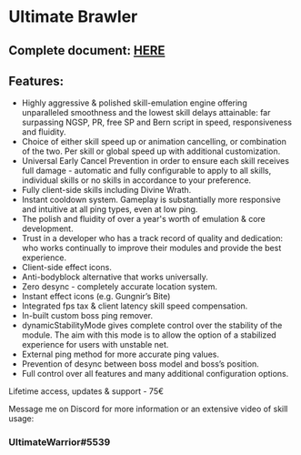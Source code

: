 # Ultimate Brawler

## Complete document: [HERE](https://docs.google.com/document/d/1kUPN64WrQnCt47_U-sniv5smQrBl4qZeIBbS4clp8xw/)

## Features:
* Highly aggressive & polished skill-emulation engine offering unparalleled smoothness and the lowest skill delays attainable: far surpassing NGSP, PR, free SP and Bern script in speed, responsiveness and fluidity.
* Choice of either skill speed up or animation cancelling, or combination of the two. Per skill or global speed up with additional customization.
* Universal Early Cancel Prevention in order to ensure each skill receives full damage - automatic and fully configurable to apply to all skills, individual skills or no skills in accordance to your preference.
* Fully client-side skills including Divine Wrath.
* Instant cooldown system. Gameplay is substantially more responsive and intuitive at all ping types, even at low ping.
* The polish and fluidity of over a year's worth of emulation & core development.
* Trust in a developer who has a track record of quality and dedication: who works continually to improve their modules and provide the best experience.
* Client-side effect icons.
* Anti-bodyblock alternative that works universally.
* Zero desync - completely accurate location system.
* Instant effect icons (e.g. Gungnir’s Bite)
* Integrated fps tax & client latency skill speed compensation.
* In-built custom boss ping remover.
* dynamicStabilityMode gives complete control over the stability of the module. The aim with this mode is to allow the option of a stabilized experience for users with unstable net.
* External ping method for more accurate ping values.
* Prevention of desync between boss model and boss’s position.
* Full control over all features and many additional configuration options.

Lifetime access, updates & support - 75€

Message me on Discord for more information or an extensive video of skill usage:

### UltimateWarrior#5539
